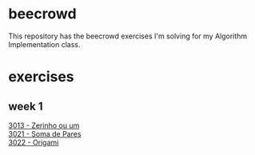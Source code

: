 # beecrowd
This repository has the beecrowd exercises I'm solving for my Algorithm Implementation class. 

# exercises

## week 1

[3013 - Zerinho ou um](https://github.com/mariadesu/beecrowd/blob/main/3013%20-%20Zerinho%20Ou%20Um)\
[3021 - Soma de Pares](https://github.com/mariadesu/beecrowd/blob/main/3021%20-%20Soma%20de%20Pares)\
[3022 - Origami](https://github.com/mariadesu/beecrowd/blob/main/3022%20-%20Origami)
